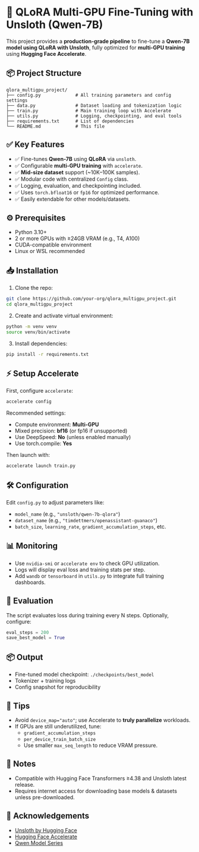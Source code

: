 # 🚀 QLoRA Multi-GPU Fine-Tuning with Unsloth (Qwen-7B)

This project provides a **production-grade pipeline** to fine-tune a **Qwen-7B model using QLoRA with Unsloth**, fully optimized for **multi-GPU training** using **Hugging Face Accelerate**.

## 📦 Project Structure

```
qlora_multigpu_project/
├── config.py             # All training parameters and config settings
├── data.py               # Dataset loading and tokenization logic
├── train.py              # Main training loop with Accelerate
├── utils.py              # Logging, checkpointing, and eval tools
├── requirements.txt      # List of dependencies
└── README.md             # This file
```

## ✅ Key Features

- ✅ Fine-tunes **Qwen-7B** using **QLoRA** via `unsloth`.
- ✅ Configurable **multi-GPU training** with `accelerate`.
- ✅ **Mid-size dataset** support (~10K–100K samples).
- ✅ Modular code with centralized `Config` class.
- ✅ Logging, evaluation, and checkpointing included.
- ✅ Uses `torch.bfloat16` or `fp16` for optimized performance.
- ✅ Easily extendable for other models/datasets.

## ⚙️ Prerequisites

- Python 3.10+
- 2 or more GPUs with ≥24GB VRAM (e.g., T4, A100)
- CUDA-compatible environment
- Linux or WSL recommended

## 📥 Installation

1. Clone the repo:

```bash
git clone https://github.com/your-org/qlora_multigpu_project.git
cd qlora_multigpu_project
```

2. Create and activate virtual environment:

```bash
python -m venv venv
source venv/bin/activate
```

3. Install dependencies:

```bash
pip install -r requirements.txt
```

## ⚡ Setup Accelerate

First, configure `accelerate`:

```bash
accelerate config
```

Recommended settings:
- Compute environment: **Multi-GPU**
- Mixed precision: **bf16** (or fp16 if unsupported)
- Use DeepSpeed: **No** (unless enabled manually)
- Use torch.compile: **Yes**

Then launch with:

```bash
accelerate launch train.py
```

## 🛠 Configuration

Edit `config.py` to adjust parameters like:
- `model_name` (e.g., `"unsloth/qwen-7b-qlora"`)
- `dataset_name` (e.g., `"timdettmers/openassistant-guanaco"`)
- `batch_size`, `learning_rate`, `gradient_accumulation_steps`, etc.

## 📊 Monitoring

- Use `nvidia-smi` or `accelerate env` to check GPU utilization.
- Logs will display eval loss and training stats per step.
- Add `wandb` or `tensorboard` in `utils.py` to integrate full training dashboards.

## 🧪 Evaluation

The script evaluates loss during training every N steps. Optionally, configure:
```python
eval_steps = 200
save_best_model = True
```

## 📦 Output

- Fine-tuned model checkpoint: `./checkpoints/best_model`
- Tokenizer + training logs
- Config snapshot for reproducibility

## 🧠 Tips

- Avoid `device_map="auto"`; use Accelerate to **truly parallelize** workloads.
- If GPUs are still underutilized, tune:
  - `gradient_accumulation_steps`
  - `per_device_train_batch_size`
  - Use smaller `max_seq_length` to reduce VRAM pressure.

## 📌 Notes

- Compatible with Hugging Face Transformers ≥4.38 and Unsloth latest release.
- Requires internet access for downloading base models & datasets unless pre-downloaded.

## 🤝 Acknowledgements

- [Unsloth by Hugging Face](https://github.com/unslothai/unsloth)
- [Hugging Face Accelerate](https://github.com/huggingface/accelerate)
- [Qwen Model Series](https://huggingface.co/models)